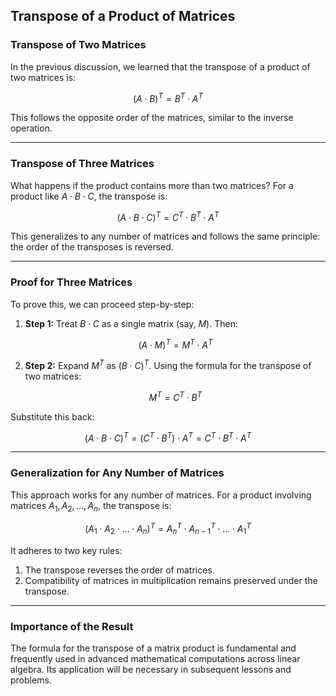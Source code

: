 ## Transpose of a Product of Matrices

### Transpose of Two Matrices
In the previous discussion, we learned that the transpose of a product of two matrices is:

$$
(A \cdot B)^T = B^T \cdot A^T
$$

This follows the opposite order of the matrices, similar to the inverse operation.

---

### Transpose of Three Matrices
What happens if the product contains more than two matrices? For a product like $A \cdot B \cdot C$, the transpose is:

$$
(A \cdot B \cdot C)^T = C^T \cdot B^T \cdot A^T
$$

This generalizes to any number of matrices and follows the same principle: the order of the transposes is reversed.

---

### Proof for Three Matrices
To prove this, we can proceed step-by-step:
1. **Step 1:** Treat $B \cdot C$ as a single matrix (say, $M$). Then:

    $$ 
    (A \cdot M)^T = M^T \cdot A^T
    $$

2. **Step 2:** Expand $M^T$ as $(B \cdot C)^T$. Using the formula for the transpose of two matrices:

    $$ 
    M^T = C^T \cdot B^T
    $$

Substitute this back:

$$
(A \cdot B \cdot C)^T = (C^T \cdot B^T) \cdot A^T = C^T \cdot B^T \cdot A^T
$$

---

### Generalization for Any Number of Matrices
This approach works for any number of matrices. For a product involving matrices $A_1, A_2, \dots, A_n$, the transpose is:

$$
(A_1 \cdot A_2 \cdot \dots \cdot A_n)^T = A_n^T \cdot A_{n-1}^T \cdot \dots \cdot A_1^T
$$

It adheres to two key rules:
1. The transpose reverses the order of matrices.
2. Compatibility of matrices in multiplication remains preserved under the transpose.

---

### Importance of the Result
The formula for the transpose of a matrix product is fundamental and frequently used in advanced mathematical computations across linear algebra. Its application will be necessary in subsequent lessons and problems.